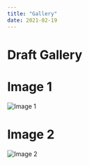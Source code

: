 ```yaml
---
title: "Gallery"
date: 2021-02-19
--- 
```


# Draft Gallery

# Image 1
![Image 1](photos/DSC_0156.jpg)

# Image 2
![Image 2](photos/DSC_0206.jpg)